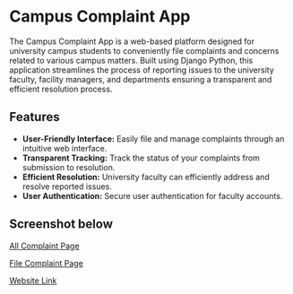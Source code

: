 # Campus Complaint App

The Campus Complaint App is a web-based platform designed for university campus students to conveniently file complaints and concerns related to various campus matters. Built using Django Python, this application streamlines the process of reporting issues to the university faculty, facility managers, and departments ensuring a transparent and efficient resolution process.

## Features

- **User-Friendly Interface:** Easily file and manage complaints through an intuitive web interface.
- **Transparent Tracking:** Track the status of your complaints from submission to resolution.
- **Efficient Resolution:** University faculty can efficiently address and resolve reported issues.
- **User Authentication:** Secure user authentication for faculty accounts.

## Screenshot below
[All Complaint Page](https://github.com/NharnahQwami/ucc-campus-complaint-system/blob/main/All%20Complaints.png)

[File Complaint Page](https://github.com/NharnahQwami/ucc-campus-complaint-system/blob/main/file%20complaint.png)

[Website Link](https://ucccampuscomplaintsystem.pythonanywhere.com/)
